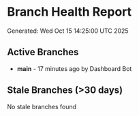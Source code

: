 # Branch Health Report
Generated: Wed Oct 15 14:25:00 UTC 2025

## Active Branches
- **main** - 17 minutes ago by Dashboard Bot

## Stale Branches (>30 days)
No stale branches found
